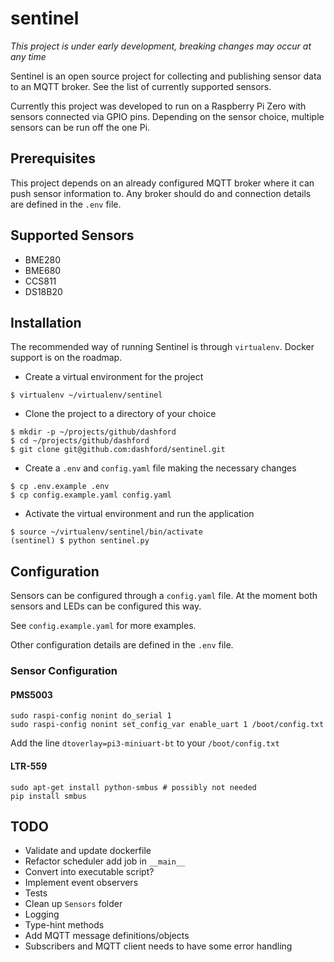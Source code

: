 # sentinel

*This project is under early development, breaking changes may occur at any time*

Sentinel is an open source project for collecting and publishing sensor data to an MQTT
broker. See the list of currently supported sensors.

Currently this project was developed to run on a Raspberry Pi Zero with sensors connected via
GPIO pins. Depending on the sensor choice, multiple sensors can be run off the one Pi.

## Prerequisites

This project depends on an already configured MQTT broker where it can push sensor information
to. Any broker should do and connection details are defined in the `.env` file.

## Supported Sensors

- BME280
- BME680
- CCS811
- DS18B20

## Installation

The recommended way of running Sentinel is through `virtualenv`. Docker support is on the roadmap.

- Create a virtual environment for the project

```
$ virtualenv ~/virtualenv/sentinel
```

- Clone the project to a directory of your choice

```
$ mkdir -p ~/projects/github/dashford
$ cd ~/projects/github/dashford
$ git clone git@github.com:dashford/sentinel.git
```

- Create a `.env` and `config.yaml` file making the necessary changes

```
$ cp .env.example .env
$ cp config.example.yaml config.yaml
```

- Activate the virtual environment and run the application

```
$ source ~/virtualenv/sentinel/bin/activate
(sentinel) $ python sentinel.py
```

## Configuration

Sensors can be configured through a `config.yaml` file. At the moment both sensors and LEDs can
be configured this way.

See `config.example.yaml` for more examples.

Other configuration details are defined in the `.env` file.

### Sensor Configuration

#### PMS5003

```
sudo raspi-config nonint do_serial 1
sudo raspi-config nonint set_config_var enable_uart 1 /boot/config.txt
```

Add the line `dtoverlay=pi3-miniuart-bt` to your `/boot/config.txt`

#### LTR-559

```
sudo apt-get install python-smbus # possibly not needed
pip install smbus
```

## TODO

- Validate and update dockerfile
- Refactor scheduler add job in `__main__`
- Convert into executable script?
- Implement event observers
- Tests
- Clean up `Sensors` folder
- Logging
- Type-hint methods
- Add MQTT message definitions/objects
- Subscribers and MQTT client needs to have some error handling